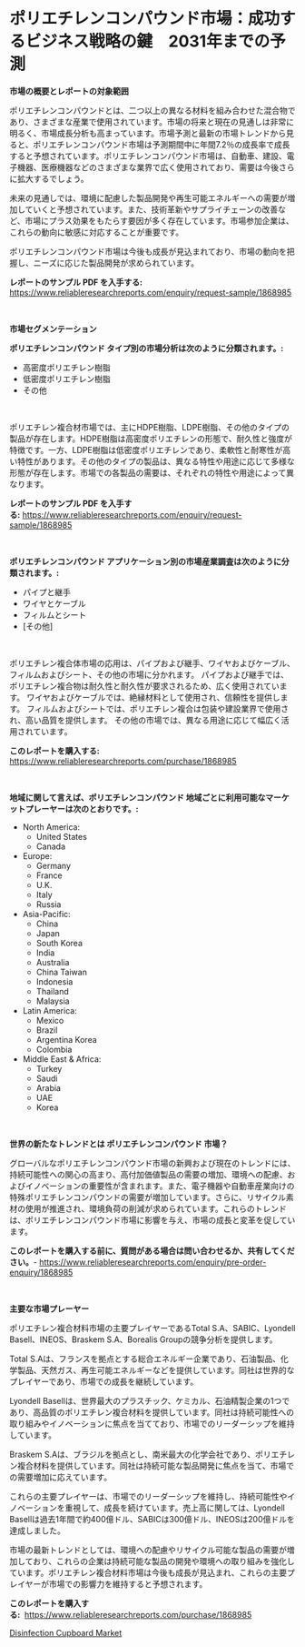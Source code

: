 <p><h1>ポリエチレンコンパウンド市場：成功するビジネス戦略の鍵　2031年までの予測</h1></p><p><strong>市場の概要とレポートの対象範囲</strong></p>
<p><p>ポリエチレンコンパウンドとは、二つ以上の異なる材料を組み合わせた混合物であり、さまざまな産業で使用されています。市場の将来と現在の見通しは非常に明るく、市場成長分析も高まっています。市場予測と最新の市場トレンドから見ると、ポリエチレンコンパウンド市場は予測期間中に年間7.2％の成長率で成長すると予想されています。ポリエチレンコンパウンド市場は、自動車、建設、電子機器、医療機器などのさまざまな業界で広く使用されており、需要は今後さらに拡大するでしょう。</p><p>未来の見通しでは、環境に配慮した製品開発や再生可能エネルギーへの需要が増加していくと予想されています。また、技術革新やサプライチェーンの改善など、市場にプラス効果をもたらす要因が多く存在しています。市場参加企業は、これらの動向に敏感に対応することが重要です。</p><p>ポリエチレンコンパウンド市場は今後も成長が見込まれており、市場の動向を把握し、ニーズに応じた製品開発が求められています。</p></p>
<p><strong>レポートのサンプル PDF を入手する:</strong> <a href="https://www.reliableresearchreports.com/enquiry/request-sample/1868985">https://www.reliableresearchreports.com/enquiry/request-sample/1868985</a></p>
<p>&nbsp;</p>
<p><strong>市場セグメンテーション</strong></p>
<p><strong>ポリエチレンコンパウンド タイプ別の市場分析は次のように分類されます。:</strong></p>
<p><ul><li>高密度ポリエチレン樹脂</li><li>低密度ポリエチレン樹脂</li><li>その他</li></ul></p>
<p>&nbsp;</p>
<p><p>ポリエチレン複合材市場では、主にHDPE樹脂、LDPE樹脂、その他のタイプの製品が存在します。HDPE樹脂は高密度ポリエチレンの形態で、耐久性と強度が特徴です。一方、LDPE樹脂は低密度ポリエチレンであり、柔軟性と耐寒性が高い特性があります。その他のタイプの製品は、異なる特性や用途に応じて多様な形態が存在します。市場での各製品の需要は、それぞれの特性や用途によって異なります。</p></p>
<p><strong>レポートのサンプル PDF を入手する:</strong>&nbsp;<a href="https://www.reliableresearchreports.com/enquiry/request-sample/1868985">https://www.reliableresearchreports.com/enquiry/request-sample/1868985</a></p>
<p>&nbsp;</p>
<p><strong> ポリエチレンコンパウンド アプリケーション別の市場産業調査は次のように分類されます。:</strong></p>
<p><ul><li>パイプと継手</li><li>ワイヤとケーブル</li><li>フィルムとシート</li><li>[その他]</li></ul></p>
<p>&nbsp;</p>
<p><p>ポリエチレン複合体市場の応用は、パイプおよび継手、ワイヤおよびケーブル、フィルムおよびシート、その他の市場に分かれます。 パイプおよび継手では、ポリエチレン複合物は耐久性と耐久性が要求されるため、広く使用されています。 ワイヤおよびケーブルでは、絶縁材料として使用され、信頼性を提供します。 フィルムおよびシートでは、ポリエチレン複合は包装や建設業界で使用され、高い品質を提供します。 その他の市場では、異なる用途に応じて幅広く活用されています。</p></p>
<p><strong>このレポートを購入する:</strong>&nbsp; <a href="https://www.reliableresearchreports.com/purchase/1868985">https://www.reliableresearchreports.com/purchase/1868985</a></p>
<p>&nbsp;</p>
<p><strong>地域に関して言えば、ポリエチレンコンパウンド 地域ごとに利用可能なマーケットプレーヤーは次のとおりです。:</strong></p>
<p><ul>
    <li>
        North America:
        <ul>
            <li>United States</li>
            <li>Canada</li>
        </ul>
    </li>
    <li>
        Europe:
        <ul>
            <li>Germany</li>
            <li>France</li>
            <li>U.K.</li>
            <li>Italy</li>
            <li>Russia</li>
        </ul>
    </li>
    <li>
        Asia-Pacific:
        <ul>
            <li>China</li>
            <li>Japan</li>
            <li>South Korea</li>
            <li>India</li>
            <li>Australia</li>
            <li>China Taiwan</li>
            <li>Indonesia</li>
            <li>Thailand</li>
            <li>Malaysia</li>
        </ul>
    </li>
    <li>
        Latin America:
        <ul>
            <li>Mexico</li>
            <li>Brazil</li>
            <li>Argentina Korea</li>
            <li>Colombia</li>
        </ul>
    </li>
    <li>
        Middle East & Africa:
        <ul>
            <li>Turkey</li>
            <li>Saudi</li>
            <li>Arabia</li>
            <li>UAE</li>
            <li>Korea</li>
        </ul>
    </li>
    </ul></p>
<p>&nbsp;</p>
<p><strong>世界の新たなトレンドとは ポリエチレンコンパウンド 市場？</strong></p>
<p><p>グローバルなポリエチレンコンパウンド市場の新興および現在のトレンドには、持続可能性への関心の高まり、高付加価値製品の需要の増加、環境への配慮、およびイノベーションの重要性が含まれます。また、電子機器や自動車産業向けの特殊ポリエチレンコンパウンドの需要が増加しています。さらに、リサイクル素材の使用が推進され、環境負荷の削減が求められています。これらのトレンドは、ポリエチレンコンパウンド市場に影響を与え、市場の成長と変革を促しています。</p></p>
<p><strong>このレポートを購入する前に、質問がある場合は問い合わせるか、共有してください。</strong>- <a href="https://www.reliableresearchreports.com/enquiry/pre-order-enquiry/1868985">https://www.reliableresearchreports.com/enquiry/pre-order-enquiry/1868985</a></p>
<p>&nbsp;</p>
<p><strong>主要な市場プレーヤー</strong></p>
<p><p>ポリエチレン複合材料市場の主要プレイヤーであるTotal S.A、SABIC、Lyondell Basell、INEOS、Braskem S.A、Borealis Groupの競争分析を提供します。</p><p>Total S.Aは、フランスを拠点とする総合エネルギー企業であり、石油製品、化学製品、天然ガス、再生可能エネルギーなどを提供しています。同社は世界的なプレイヤーであり、市場での成長を継続しています。</p><p>Lyondell Basellは、世界最大のプラスチック、ケミカル、石油精製企業の1つであり、高品質のポリエチレン複合材料を提供しています。同社は持続可能性への取り組みやイノベーションに焦点を当てており、市場でのリーダーシップを維持しています。</p><p>Braskem S.Aは、ブラジルを拠点とし、南米最大の化学会社であり、ポリエチレン複合材料を提供しています。同社は持続可能な製品開発に焦点を当て、市場での需要増加に応えています。</p><p>これらの主要プレイヤーは、市場でのリーダーシップを維持し、持続可能性やイノベーションを重視して、成長を続けています。売上高に関しては、Lyondell Basellは過去1年間で約400億ドル、SABICは300億ドル、INEOSは200億ドルを達成しました。</p><p>市場の最新トレンドとしては、環境への配慮やリサイクル可能な製品の需要が増加しており、これらの企業は持続可能な製品の開発や環境への取り組みを強化しています。ポリエチレン複合材料市場は今後も成長が見込まれ、これらの主要プレイヤーが市場での影響力を維持すると予想されます。</p></p>
<p><strong>このレポートを購入する:</strong>&nbsp;&nbsp;<a href="https://www.reliableresearchreports.com/purchase/1868985">https://www.reliableresearchreports.com/purchase/1868985</a></p>
<p><p><a href="https://github.com/Sarissaschmalingtr6fz2739/Market-Research-Report-List-1/blob/main/disinfection-cupboard-market.md">Disinfection Cupboard Market</a></p></p>